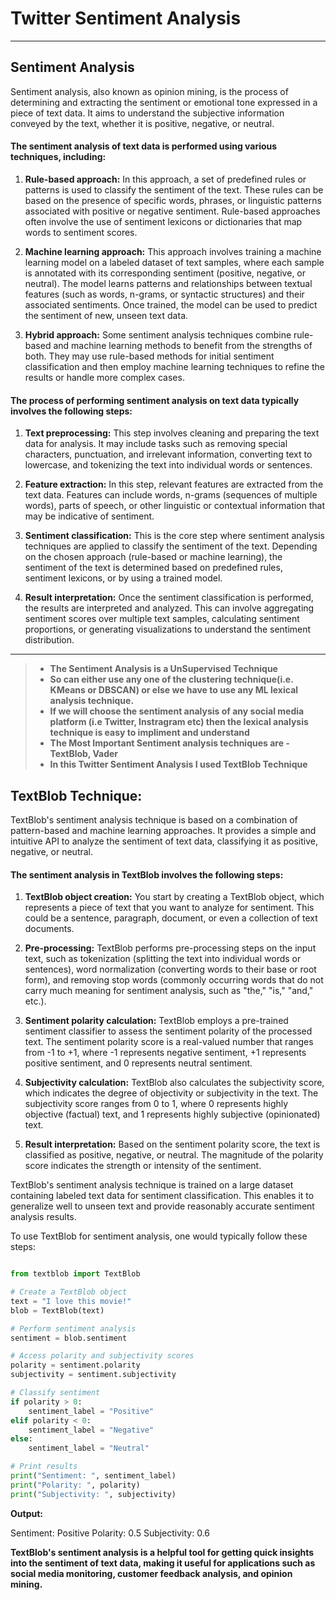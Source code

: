 # Twitter Sentiment Analysis
---

## Sentiment Analysis
Sentiment analysis, also known as opinion mining, is the process of determining and extracting the sentiment or emotional tone expressed in a piece of text data. It aims to understand the subjective information conveyed by the text, whether it is positive, negative, or neutral.

#### The sentiment analysis of text data is performed using various techniques, including:
1) **Rule-based approach:** In this approach, a set of predefined rules or patterns is used to classify the sentiment of the text. These rules can be based on the presence of specific words, phrases, or linguistic patterns associated with positive or negative sentiment. Rule-based approaches often involve the use of sentiment lexicons or dictionaries that map words to sentiment scores.

2) **Machine learning approach:** This approach involves training a machine learning model on a labeled dataset of text samples, where each sample is annotated with its corresponding sentiment (positive, negative, or neutral). The model learns patterns and relationships between textual features (such as words, n-grams, or syntactic structures) and their associated sentiments. Once trained, the model can be used to predict the sentiment of new, unseen text data.

3) **Hybrid approach:** Some sentiment analysis techniques combine rule-based and machine learning methods to benefit from the strengths of both. They may use rule-based methods for initial sentiment classification and then employ machine learning techniques to refine the results or handle more complex cases.

#### The process of performing sentiment analysis on text data typically involves the following steps:
1) **Text preprocessing:** This step involves cleaning and preparing the text data for analysis. It may include tasks such as removing special characters, punctuation, and irrelevant information, converting text to lowercase, and tokenizing the text into individual words or sentences.

2) **Feature extraction:** In this step, relevant features are extracted from the text data. Features can include words, n-grams (sequences of multiple words), parts of speech, or other linguistic or contextual information that may be indicative of sentiment.

3) **Sentiment classification:** This is the core step where sentiment analysis techniques are applied to classify the sentiment of the text. Depending on the chosen approach (rule-based or machine learning), the sentiment of the text is determined based on predefined rules, sentiment lexicons, or by using a trained model.

4) **Result interpretation:** Once the sentiment classification is performed, the results are interpreted and analyzed. This can involve aggregating sentiment scores over multiple text samples, calculating sentiment proportions, or generating visualizations to understand the sentiment distribution.

---

> - **The Sentiment Analysis is a UnSupervised Technique**
> - **So can either use any one of the clustering technique(i.e. KMeans or DBSCAN) or else we have to use any ML lexical analysis technique.**
> - **If we will choose the sentiment analysis of any social media platform (i.e Twitter, Instragram etc) then the lexical analysis technique is easy to impliment and understand**
> - **The Most Important Sentiment analysis techniques are - TextBlob, Vader**
> - **In this Twitter Sentiment Analysis I used TextBlob Technique**

## TextBlob Technique: 

TextBlob's sentiment analysis technique is based on a combination of pattern-based and machine learning approaches. It provides a simple and intuitive API to analyze the sentiment of text data, classifying it as positive, negative, or neutral.

#### The sentiment analysis in TextBlob involves the following steps:

1) **TextBlob object creation:** You start by creating a TextBlob object, which represents a piece of text that you want to analyze for sentiment. This could be a sentence, paragraph, document, or even a collection of text documents.

2) **Pre-processing:** TextBlob performs pre-processing steps on the input text, such as tokenization (splitting the text into individual words or sentences), word normalization (converting words to their base or root form), and removing stop words (commonly occurring words that do not carry much meaning for sentiment analysis, such as "the," "is," "and," etc.).

3) **Sentiment polarity calculation:** TextBlob employs a pre-trained sentiment classifier to assess the sentiment polarity of the processed text. The sentiment polarity score is a real-valued number that ranges from -1 to +1, where -1 represents negative sentiment, +1 represents positive sentiment, and 0 represents neutral sentiment.

4) **Subjectivity calculation:** TextBlob also calculates the subjectivity score, which indicates the degree of objectivity or subjectivity in the text. The subjectivity score ranges from 0 to 1, where 0 represents highly objective (factual) text, and 1 represents highly subjective (opinionated) text.

5) **Result interpretation:** Based on the sentiment polarity score, the text is classified as positive, negative, or neutral. The magnitude of the polarity score indicates the strength or intensity of the sentiment.

TextBlob's sentiment analysis technique is trained on a large dataset containing labeled text data for sentiment classification. This enables it to generalize well to unseen text and provide reasonably accurate sentiment analysis results.

To use TextBlob for sentiment analysis, one would typically follow these steps:

``` python

from textblob import TextBlob

# Create a TextBlob object
text = "I love this movie!"
blob = TextBlob(text)

# Perform sentiment analysis
sentiment = blob.sentiment

# Access polarity and subjectivity scores
polarity = sentiment.polarity
subjectivity = sentiment.subjectivity

# Classify sentiment
if polarity > 0:
    sentiment_label = "Positive"
elif polarity < 0:
    sentiment_label = "Negative"
else:
    sentiment_label = "Neutral"

# Print results
print("Sentiment: ", sentiment_label)
print("Polarity: ", polarity)
print("Subjectivity: ", subjectivity)

```

**Output:**

Sentiment: Positive
Polarity: 0.5
Subjectivity: 0.6


**TextBlob's sentiment analysis is a helpful tool for getting quick insights into the sentiment of text data, making it useful for applications such as social media monitoring, customer feedback analysis, and opinion mining.**
